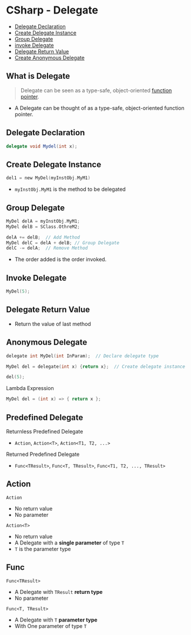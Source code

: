 # CSharp - Delegate

* [Delegate Declaration](#delegate-declaration)
* [Create Delegate Instance](#create-delegate-instance)
* [Group Delegate](#group-delegate)
* [invoke Delegate](#invoke-delegate)
* [Delegate Return Value](#delegate-return-value)
* [Create Anonymous Delegate](#create-anonymous-delegate)

## What is Delegate

> Delegate can be seen as a type-safe, object-oriented [function pointer](c++-function-pointer.md).

- A Delegate can be thought of as a type-safe, object-oriented function pointer.

## Delegate Declaration

```c#
delegate void Mydel(int x);
```

## Create Delegate Instance

```c
del1 = new MyDel(myInstObj.MyM1)
```

- `myInstObj.MyM1` is the method to be delegated

## Group Delegate

```c
MyDel delA = myInstObj.MyM1;
MyDel delB = SClass.OthreM2;

delA += delB;  // Add Method
MyDel delC = delA + delB; // Group Delegate
delC -= delA;  // Remove Method
```

- The order added is the order invoked.

## Invoke Delegate

```c
MyDel(5);
```

## Delegate Return Value

- Return the value of last method

## Anonymous Delegate

```c
delegate int MyDel(int InParam);  // Declare delegate type

MyDel del = delegate(int x) {return x};  // Create delegate instance

del(5);
```

Lambda Expression

```c
MyDel del = (int x) => { return x };  
```

## Predefined Delegate

Returnless Predefined Delegate 

- `Action`, `Action<T>`, `Action<T1, T2, ...>`

Returned Predefined Delegate

- `Func<TResult>`, `Func<T, TResult>`, `Func<T1, T2, ..., TResult>`

## Action

`Action`

- No return value
- No parameter

`Action<T>`

- No return value
- A Delegate with a **single parameter** of type `T`
- `T` is the parameter type

## Func

`Func<TResult>`

- A Delegate with `TResult` **return type**
- No parameter

`Func<T, TResult>`

- A Delegate with `T` **parameter type**
- With One parameter of type `T`



